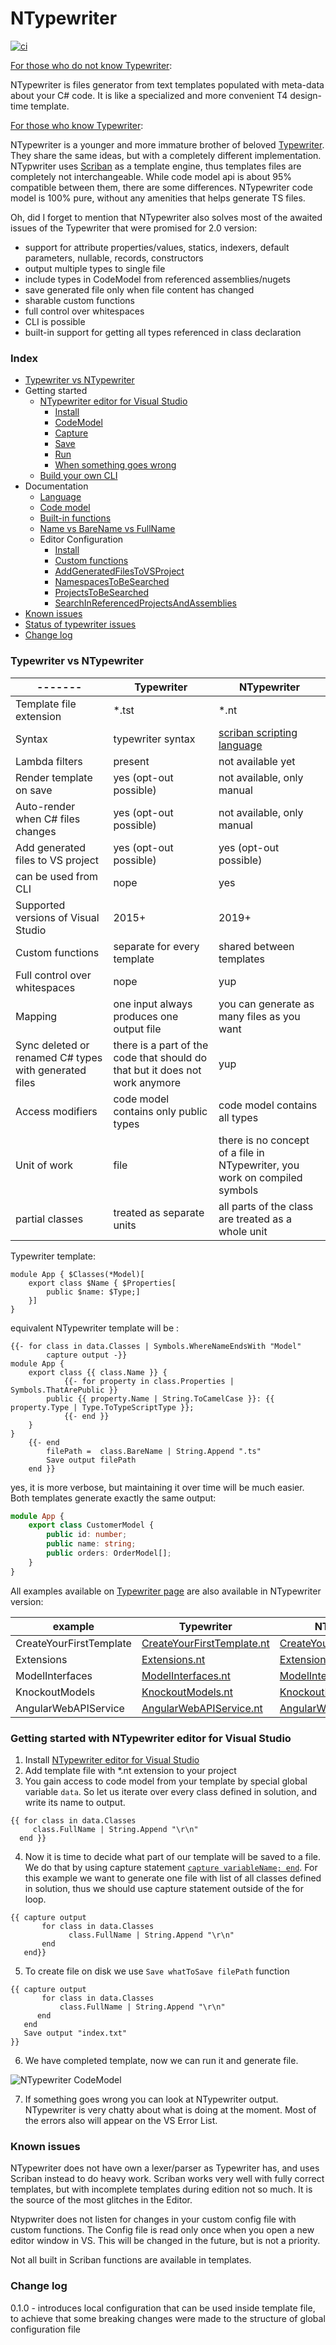 # NTypewriter

[![ci](https://github.com/NeVeSpl/NTypewriter/actions/workflows/CI.yml/badge.svg)](https://github.com/NeVeSpl/NTypewriter/actions/workflows/CI.yml)

<ins>For those who do not know Typewriter</ins>:

NTypewriter is files generator from text templates populated with meta-data about your C# code. It is like a specialized and more convenient T4 design-time template.

<ins>For those who know Typewriter</ins>:

NTypewriter is a younger and more immature brother of beloved [Typewriter](https://github.com/frhagn/Typewriter). They share the same ideas, but with a completely different implementation. NTypwriter uses [Scriban](https://github.com/scriban/scriban) as a template engine, thus templates files are completely not interchangeable. While code model api is about 95% compatible between them, there are some differences. NTypewriter code model is 100% pure, without any amenities that helps generate TS files.

Oh, did I forget to mention that NTypewriter also solves most of the awaited issues of the Typewriter that were promised for 2.0 version:
- support for attribute properties/values, statics, indexers, default parameters, nullable, records, constructors
- output multiple types to single file
- include types in CodeModel from referenced assemblies/nugets
- save generated file only when file content has changed
- sharable custom functions
- full control over whitespaces
- CLI is possible
- built-in support for getting all types referenced in class declaration

 
### Index

* [Typewriter vs NTypewriter](#Typewriter-vs-NTypewriter)
* Getting started
   * [NTypewriter editor for Visual Studio](#Getting-started-with-NTypewriter-editor-for-Visual-Studio)
       * [Install](#Install)
       * [CodeModel](#CodeModel)
       * [Capture](#Capture)       
       * [Save](#Save)
       * [Run](#Run)
       * [When something goes wrong](#Error)
   * [Build your own CLI](Documentation/CLI.md)
* Documentation
   * [Language](https://github.com/scriban/scriban/blob/master/doc/language.md)
   * [Code model](Documentation/CodeModel.md)
   * [Built-in functions](Documentation/BuiltInFunctions.md)   
   * [Name vs BareName vs FullName](Documentation/NameVariants.md)
   * Editor Configuration
       * [Install](Documentation/Configuration.md#Install)
       * [Custom functions](Documentation/Configuration.md#Custom-functions)      
       * [AddGeneratedFilesToVSProject](Documentation/Configuration.md#AddGeneratedFilesToVSProject)
       * [NamespacesToBeSearched](Documentation/Configuration.md#NamespacesToBeSearched)
       * [ProjectsToBeSearched](Documentation/Configuration.md#ProjectsToBeSearched)  
       * [SearchInReferencedProjectsAndAssemblies](Documentation/Configuration.md#SearchInReferencedProjectsAndAssemblies)   
* [Known issues](#Known-issues)
* [Status of typewriter issues](Documentation/TypewriterIssues.md)
* [Change log](#Change-log)


### Typewriter vs NTypewriter

  ------- | Typewriter | NTypewriter
----------|------------ | -------------
Template file extension | *.tst | *.nt
Syntax   | typewriter syntax | [scriban scripting language](https://github.com/scriban/scriban/blob/master/doc/language.md)
Lambda filters | present | not available yet
Render template on save| yes (opt-out possible)| not available, only manual
Auto-render when C# files changes| yes (opt-out possible)| not available, only manual
Add generated files to VS project | yes (opt-out possible) | yes (opt-out possible)
can be used from CLI | nope | yes 
Supported versions of Visual Studio | 2015+ | 2019+
Custom functions | separate for every template | shared between templates
Full control over whitespaces | nope | yup
Mapping | one input always produces one output file | you can generate as many files as you want
Sync deleted or renamed C# types with generated files | there is a part of the code that should do that  but it does not work anymore | yup
Access modifiers | code model contains only public types | code model contains all types 
Unit of work | file | there is no concept of a file in NTypewriter, you work on compiled symbols
partial classes | treated as separate units | all parts of the class are treated as a whole unit

Typewriter template:
```
module App { $Classes(*Model)[
    export class $Name { $Properties[
        public $name: $Type;]
    }]
}
```
equivalent NTypewriter template will be :
```
{{- for class in data.Classes | Symbols.WhereNameEndsWith "Model"
        capture output -}}
module App {
    export class {{ class.Name }} {
            {{- for property in class.Properties | Symbols.ThatArePublic }}
        public {{ property.Name | String.ToCamelCase }}: {{ property.Type | Type.ToTypeScriptType }};
            {{- end }}
    }
}
    {{- end 
        filePath =  class.BareName | String.Append ".ts"
        Save output filePath
    end }}
```

yes, it is more verbose, but maintaining it over time will be much easier. Both templates generate exactly the same output:
```ts
module App {
    export class CustomerModel {
        public id: number;
        public name: string;
        public orders: OrderModel[];
    }
}
```

All examples available on [Typewriter page](https://frhagn.github.io/Typewriter/pages/examples.html) are also available in NTypewriter version:

example | Typewriter | NTypewriter
--------|------------|------------
CreateYourFirstTemplate | [CreateYourFirstTemplate.nt](https://github.com/NeVeSpl/NTypewriter.Examples/blob/master/WebApplication/Examples/CreateYourFirstTemplate/nt/CreateYourFirstTemplate.nt) | [CreateYourFirstTemplate.tst](https://github.com/NeVeSpl/NTypewriter.Examples/blob/master/WebApplication/Examples/CreateYourFirstTemplate/tst/CreateYourFirstTemplate.tst)
Extensions | [Extensions.nt](https://github.com/NeVeSpl/NTypewriter.Examples/blob/master/WebApplication/Examples/Extensions/nt/Extensions.nt) | [Extensions.tst](https://github.com/NeVeSpl/NTypewriter.Examples/blob/master/WebApplication/Examples/Extensions/tst/Extensions.tst)
ModelInterfaces | [ModelInterfaces.nt](https://github.com/NeVeSpl/NTypewriter.Examples/blob/master/WebApplication/Examples/ModelInterfaces/nt/ModelInterfaces.nt) | [ModelInterfaces.tst](https://github.com/NeVeSpl/NTypewriter.Examples/blob/master/WebApplication/Examples/ModelInterfaces/tst/ModelInterfaces.tst)
KnockoutModels | [KnockoutModels.nt](https://github.com/NeVeSpl/NTypewriter.Examples/blob/master/WebApplication/Examples/KnockoutModels/nt/KnockoutModels.nt) | [KnockoutModels.tst](https://github.com/NeVeSpl/NTypewriter.Examples/blob/master/WebApplication/Examples/KnockoutModels/tst/KnockoutModels.tst)
AngularWebAPIService | [AngularWebAPIService.nt](https://github.com/NeVeSpl/NTypewriter.Examples/blob/master/WebApplication/Examples/AngularWebAPIService/nt/AngularWebAPIService.nt) | [AngularWebAPIService.tst](https://github.com/NeVeSpl/NTypewriter.Examples/blob/master/WebApplication/Examples/AngularWebAPIService/tst/AngularWebAPIService.tst)

### Getting started with NTypewriter editor for Visual Studio

1) <a name="Install"></a>Install [NTypewriter editor for Visual Studio](https://marketplace.visualstudio.com/items?itemName=NeVeS.NTypewriterEditorForVisualStudio)
2) Add template file with *.nt extension to your project
3) <a name="CodeModel"></a>You gain access to code model from your template by special global variable `data`. So let us iterate over every class defined in solution, and write its name to output.
```
{{ for class in data.Classes 
     class.FullName | String.Append "\r\n"
  end }}  
```
4) <a name="Capture"></a>Now it is time to decide what part of our template will be saved to a file. We do that by using capture statement [`capture variableName; end`](https://github.com/scriban/scriban/blob/master/doc/language.md#94-capture-variable--end). For this example we want to generate one file with list of all classes defined in solution, thus we should use capture statement outside of the for loop.
```
{{ capture output
       for class in data.Classes 
             class.FullName | String.Append "\r\n"
       end 
   end}}
```
5) <a name="Save"></a>To create file on disk we use `Save whatToSave filePath` function

```
{{ capture output
       for class in data.Classes 
           class.FullName | String.Append "\r\n"
      end
   end
   Save output "index.txt"
}}    
```
6) <a name="Run"></a>We have completed template, now we can run it and generate file.

![NTypewriter CodeModel](Documentation/GettingStarted.Run.gif)

7) <a name="Error"></a>If something goes wrong you can look at NTypewriter output. NTypewriter is very chatty about what is doing at the moment. Most of the errors also will appear on the VS Error List.


### Known issues

NTypewriter does not have own a lexer/parser as Typewriter has, and uses Scriban instead to do heavy work. Scriban works very well with fully correct templates,  but with incomplete templates during edition not so much. It is the source of the most glitches in the Editor.

Ntypwriter does not listen for changes in your custom config file with custom functions. The Config file is read only once when you open a new editor window in VS. This will be changed in the future, but is not a priority.

Not all built in Scriban functions are available in templates.


### Change log

0.1.0 - introduces local configuration that can be used inside template file, to achieve that some breaking changes were made to the structure of global configuration file
 
